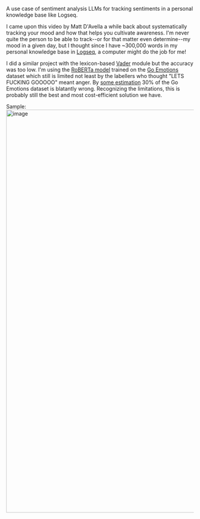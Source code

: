 A use case of sentiment analysis LLMs for tracking sentiments in a personal knowledge base like Logseq. 

I came upon this video by Matt D'Avella a while back about systematically tracking your mood and how that helps you cultivate awareness. I'm never quite the person to be able to track--or for that matter even determine--my mood in a given day, but I thought since I have ~300,000 words in my personal knowledge base in [Logseq](https://logseq.com/), a computer might do the job for me! 

I did a similar project with the lexicon-based [Vader](https://pypi.org/project/vaderSentiment/) module but the accuracy was too low. I'm using the [RoBERTa model](https://huggingface.co/SamLowe/roberta-base-go_emotions/tree/main) trained on the [Go Emotions](https://huggingface.co/datasets/go_emotions) dataset which still is limited not least by the labellers who thought "LETS FUCKING GOOOOO" meant anger. By [some estimation](https://www.surgehq.ai/blog/30-percent-of-googles-reddit-emotions-dataset-is-mislabeled) 30% of the Go Emotions dataset is blatantly wrong. Recognizing the limitations, this is probably still the best and most cost-efficient solution we have.

Sample:
<img width="1082" alt="image" src="https://github.com/JoNeedsSleep/sent_analysis_logseq/assets/39445027/62076a38-3294-411f-ba3b-792d1311ae89">
